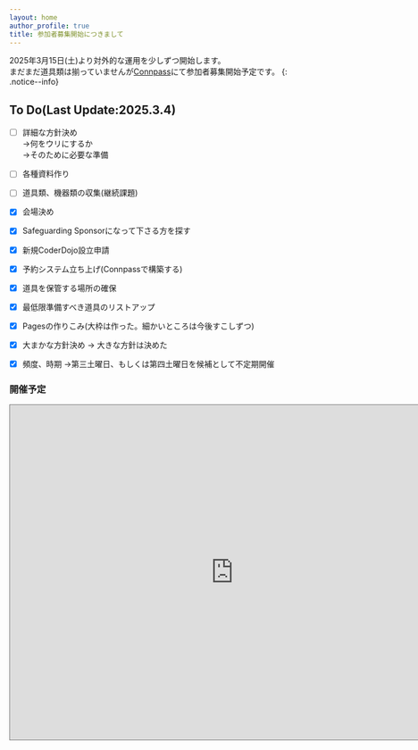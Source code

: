 ```yaml
---
layout: home
author_profile: true
title: 参加者募集開始につきまして
---
```


2025年3月15日(土)より対外的な運用を少しずつ開始します。    
まだまだ道具類は揃っていませんが[Connpass](https://coderdojo-odawara.connpass.com/)にて参加者募集開始予定です。
{: .notice--info}

## To Do(Last Update:2025.3.4)
- [ ] 詳細な方針決め  
      ->何をウリにするか  
      ->そのために必要な準備  
- [ ] 各種資料作り
- [ ] 道具類、機器類の収集(継続課題)

- [X] 会場決め  
- [X] Safeguarding Sponsorになって下さる方を探す
- [X] 新規CoderDojo設立申請
- [X] 予約システム立ち上げ(Connpassで構築する)
- [X] 道具を保管する場所の確保
- [X] 最低限準備すべき道具のリストアップ
- [X] Pagesの作りこみ(大枠は作った。細かいところは今後すこしずつ)
- [X] 大まかな方針決め -> 大きな方針は決めた
- [X] 頻度、時期 ->第三土曜日、もしくは第四土曜日を候補として不定期開催

### 開催予定
<iframe src="https://calendar.google.com/calendar/embed?height=600&wkst=1&ctz=Asia%2FTokyo&showPrint=0&src=b2Rhd2FyYS5qcEBjb2RlcmRvam8uY29t&color=%23039BE5" style="border:solid 1px #777" width="800" height="600" frameborder="0" scrolling="no"></iframe>

